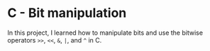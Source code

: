 # C - Bit manipulation

In this project, I learned how to manipulate bits and use the
bitwise operators `>>`, `<<`, `&`, `|`, and `^` in C.

